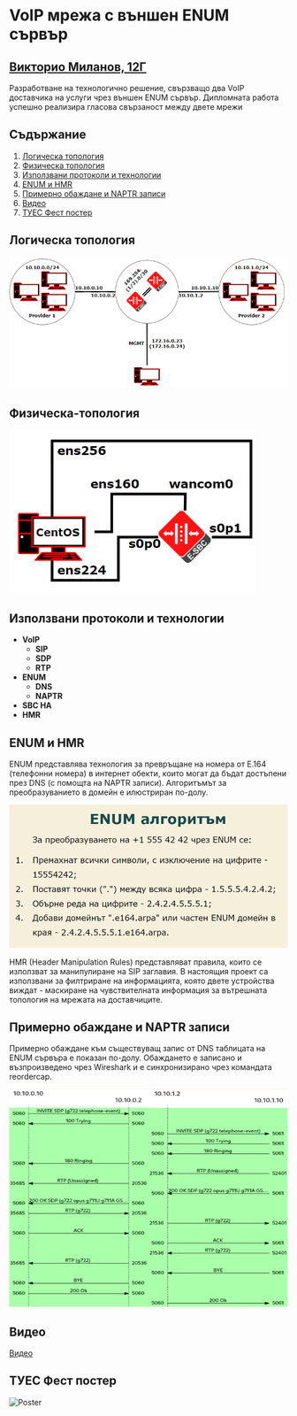 # VoIP мрежа с външен ENUM сървър

## [Викторио Миланов, 12Г](https://www.github.com/milanovviktorio)

Разработване на технологично решение, свързващо два VoIP доставчика на услуги чрез външен ENUM сървър. Дипломната работа успешно реализира гласова свързаност между двете мрежи

## Съдържание

1. [Логическа топология](#Логическа-топология)
2. [Физическа топология](#Физическа-топология)
3. [Използвани протоколи и технологии](#Използвани-протоколи-и-технологии)
4. [ENUM и HMR](#ENUM-и-HMR)
5. [Примерно обаждане и NAPTR записи](#Примерно-обаждане-и-NAPTR-записи)
6. [Видео](#Видео)
7. [ТУЕС Фест постер](#ТУЕС-Фест-постер)

## Логическа топология

![Logical Topology](/Config&Topologies/LogicalTopology.png)

## Физическа-топология

![Physical Topology](/Config&Topologies/PhysicalTopology.png)

## Използвани протоколи и технологии

- **VoIP**
  - **SIP**
  - **SDP**
  - **RTP**
- **ENUM**
  - **DNS**
  - **NAPTR**
- **SBC HA**
- **HMR**

## ENUM и HMR

ENUM представлява технология за превръщане на номера от Е.164 (телефонни номера) в интернет обекти, които могат да бъдат достъпени през DNS (с помощта на NAPTR записи). Алгоритъмът за преобразуванието в домейн е илюстриран по-долу.

![ENUM](/AdditionalMaterials/ENUMAlgorithm.png)

HMR (Header Manipulation Rules) представляват правила, които се използват за манипулиране на SIP заглавия. В настоящия проект са използвани за филтриране на информацията, която двете устройства виждат - маскиране на чувствителната информация за вътрешната топология на мрежата на доставчиците.

## Примерно обаждане и NAPTR записи

Примерно обаждане към съществуващ запис от DNS таблицата на ENUM сървъра е показан по-долу. Обаждането е записано и възпроизведено чрез Wireshark и е синхронизирано чрез командата reordercap.

![Call](/AdditionalMaterials/CapturedCallFlow.png)

## Видео

[Видео](/AdditionalMaterials/ViktorioVoIPVideo.mp4)

## ТУЕС Фест постер

![Poster](/AdditionalMaterials/PosterViktorioMilanov.jpg)

